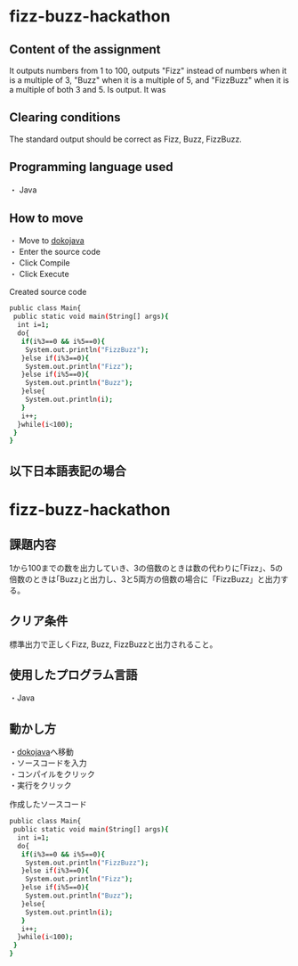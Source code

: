 # fizz-buzz-hackathon

## Content of the assignment
It outputs numbers from 1 to 100, outputs "Fizz" instead of numbers when it is a multiple of 3, "Buzz" when it is a multiple of 5, and "FizzBuzz" when it is a multiple of both 3 and 5. Is output. It was

## Clearing conditions
The standard output should be correct as Fizz, Buzz, FizzBuzz.

## Programming language used
・ Java

## How to move
・ Move to [dokojava](https://dokojava.jp/sources/Main.java)  
・ Enter the source code  
・ Click Compile  
・ Click Execute  

Created source code
```bash
public class Main{
 public static void main(String[] args){
  int i=1;
  do{
   if(i%3==0 && i%5==0){
    System.out.println("FizzBuzz");
   }else if(i%3==0){
    System.out.println("Fizz");
   }else if(i%5==0){
    System.out.println("Buzz");
   }else{
    System.out.println(i);
   }
   i++;
  }while(i<100);
 }
}
```

## 以下日本語表記の場合

# fizz-buzz-hackathon

## 課題内容
1から100までの数を出力していき、3の倍数のときは数の代わりに｢Fizz｣、5の倍数のときは｢Buzz｣と出力し、3と5両方の倍数の場合に「FizzBuzz」と出力する。　　

## クリア条件
標準出力で正しくFizz, Buzz, FizzBuzzと出力されること。

## 使用したプログラム言語
・Java

## 動かし方  
・[dokojava](https://dokojava.jp/sources/Main.java)へ移動  
・ソースコードを入力  
・コンパイルをクリック  
・実行をクリック  

作成したソースコード
```bash
public class Main{
 public static void main(String[] args){
  int i=1;
  do{
   if(i%3==0 && i%5==0){
    System.out.println("FizzBuzz");
   }else if(i%3==0){
    System.out.println("Fizz");
   }else if(i%5==0){
    System.out.println("Buzz");
   }else{
    System.out.println(i);
   }
   i++;
  }while(i<100);
 }
}
```
